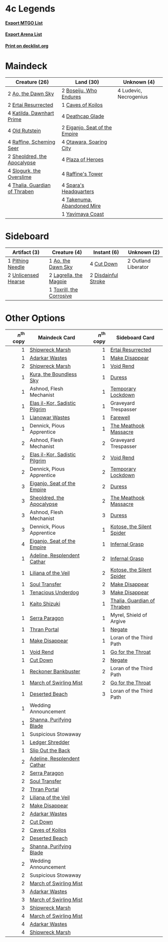 # 4c Legends

#### [Export MTGO List](../collection/4c%20Legends/4c%20Legends.txt)
#### [Export Arena List](../collection/4c%20Legends/4c%20Legends_arena.txt)
#### [Print on decklist.org](http://decklist.org/?deckmain=2%09Ao,%20the%20Dawn%20Sky%0A2%09Boseiju,%20Who%20Endures%0A1%09Caves%20of%20Koilos%0A4%09Deathcap%20Glade%0A2%09Eiganjo,%20Seat%20of%20the%20Empire%0A2%09Ertai%20Resurrected%0A4%09Katilda,%20Dawnhart%20Prime%0A4%09Ludevic,%20Necrogenius%0A4%09Old%20Rutstein%0A4%09Otawara,%20Soaring%20City%0A4%09Plaza%20of%20Heroes%0A4%09Raffine's%20Tower%0A4%09Raffine,%20Scheming%20Seer%0A2%09Sheoldred,%20the%20Apocalypse%0A4%09Slogurk,%20the%20Overslime%0A4%09Spara's%20Headquarters%0A4%09Takenuma,%20Abandoned%20Mire%0A4%09Thalia,%20Guardian%20of%20Thraben%0A1%09Yavimaya%20Coast&deckside=1%09Ao,%20the%20Dawn%20Sky%0A4%09Cut%20Down%0A2%09Disdainful%20Stroke%0A2%09Lagrella,%20the%20Magpie%0A2%09Outland%20Liberator%0A1%09Pithing%20Needle%0A1%09Toxrill,%20the%20Corrosive%0A2%09Unlicensed%20Hearse)
# Maindeck

|                                             Creature (26)                                              |                                               Land (30)                                                |     Unknown (4)      |
|--------------------------------------------------------------------------------------------------------|--------------------------------------------------------------------------------------------------------|----------------------|
|2 [Ao, the Dawn Sky](http://gatherer.wizards.com/Pages/Card/Details.aspx?multiverseid=548292)           |2 [Boseiju, Who Endures](http://gatherer.wizards.com/Pages/Card/Details.aspx?multiverseid=548579)       |4 Ludevic, Necrogenius|
|2 [Ertai Resurrected](http://gatherer.wizards.com/Pages/Card/Details.aspx?multiverseid=574679)          |1 [Caves of Koilos](http://gatherer.wizards.com/Pages/Card/Details.aspx?multiverseid=129497)            |                      |
|4 [Katilda, Dawnhart Prime](http://gatherer.wizards.com/Pages/Card/Details.aspx?multiverseid=535024)    |4 [Deathcap Glade](http://gatherer.wizards.com/Pages/Card/Details.aspx?multiverseid=541137)             |                      |
|4 [Old Rutstein](http://gatherer.wizards.com/Pages/Card/Details.aspx?multiverseid=541118)               |2 [Eiganjo, Seat of the Empire](http://gatherer.wizards.com/Pages/Card/Details.aspx?multiverseid=548581)|                      |
|4 [Raffine, Scheming Seer](http://gatherer.wizards.com/Pages/Card/Details.aspx?multiverseid=555414)     |4 [Otawara, Soaring City](http://gatherer.wizards.com/Pages/Card/Details.aspx?multiverseid=548584)      |                      |
|2 [Sheoldred, the Apocalypse](http://gatherer.wizards.com/Pages/Card/Details.aspx?multiverseid=574587)  |4 [Plaza of Heroes](http://gatherer.wizards.com/Pages/Card/Details.aspx?multiverseid=574732)            |                      |
|4 [Slogurk, the Overslime](http://gatherer.wizards.com/Pages/Card/Details.aspx?multiverseid=535038)     |4 [Raffine's Tower](http://gatherer.wizards.com/Pages/Card/Details.aspx?multiverseid=555455)            |                      |
|4 [Thalia, Guardian of Thraben](http://gatherer.wizards.com/Pages/Card/Details.aspx?multiverseid=442025)|4 [Spara's Headquarters](http://gatherer.wizards.com/Pages/Card/Details.aspx?multiverseid=555458)       |                      |
|                                                                                                        |4 [Takenuma, Abandoned Mire](http://gatherer.wizards.com/Pages/Card/Details.aspx?multiverseid=548591)   |                      |
|                                                                                                        |1 [Yavimaya Coast](http://gatherer.wizards.com/Pages/Card/Details.aspx?multiverseid=129810)             |                      |


# Sideboard

|                                         Artifact (3)                                         |                                           Creature (4)                                            |                                         Instant (6)                                          |    Unknown (2)    |
|----------------------------------------------------------------------------------------------|---------------------------------------------------------------------------------------------------|----------------------------------------------------------------------------------------------|-------------------|
|1 [Pithing Needle](http://gatherer.wizards.com/Pages/Card/Details.aspx?multiverseid=129526)   |1 [Ao, the Dawn Sky](http://gatherer.wizards.com/Pages/Card/Details.aspx?multiverseid=548292)      |4 [Cut Down](http://gatherer.wizards.com/Pages/Card/Details.aspx?multiverseid=574569)         |2 Outland Liberator|
|2 [Unlicensed Hearse](http://gatherer.wizards.com/Pages/Card/Details.aspx?multiverseid=555447)|2 [Lagrella, the Magpie](http://gatherer.wizards.com/Pages/Card/Details.aspx?multiverseid=555397)  |2 [Disdainful Stroke](http://gatherer.wizards.com/Pages/Card/Details.aspx?multiverseid=420705)|                   |
|                                                                                              |1 [Toxrill, the Corrosive](http://gatherer.wizards.com/Pages/Card/Details.aspx?multiverseid=540984)|                                                                                              |                   |


# Other Options

|*n*<sup>th</sup> copy|                                             Maindeck Card                                              |*n*<sup>th</sup> copy|                                            Sideboard Card                                            |
|--------------------:|--------------------------------------------------------------------------------------------------------|--------------------:|------------------------------------------------------------------------------------------------------|
|                    1|[Shipwreck Marsh](http://gatherer.wizards.com/Pages/Card/Details.aspx?multiverseid=535066)              |                    1|[Ertai Resurrected](http://gatherer.wizards.com/Pages/Card/Details.aspx?multiverseid=574679)          |
|                    1|[Adarkar Wastes](http://gatherer.wizards.com/Pages/Card/Details.aspx?multiverseid=129458)               |                    1|[Make Disappear](http://gatherer.wizards.com/Pages/Card/Details.aspx?multiverseid=555250)             |
|                    2|[Shipwreck Marsh](http://gatherer.wizards.com/Pages/Card/Details.aspx?multiverseid=535066)              |                    1|[Void Rend](http://gatherer.wizards.com/Pages/Card/Details.aspx?multiverseid=555431)                  |
|                    1|[Kura, the Boundless Sky](http://gatherer.wizards.com/Pages/Card/Details.aspx?multiverseid=548509)      |                    1|[Duress](http://gatherer.wizards.com/Pages/Card/Details.aspx?multiverseid=14557)                      |
|                    1|Ashnod, Flesh Mechanist                                                                                 |                    1|[Temporary Lockdown](http://gatherer.wizards.com/Pages/Card/Details.aspx?multiverseid=574516)         |
|                    1|[Elas il-Kor, Sadistic Pilgrim](http://gatherer.wizards.com/Pages/Card/Details.aspx?multiverseid=574678)|                    1|Graveyard Trespasser                                                                                  |
|                    1|[Llanowar Wastes](http://gatherer.wizards.com/Pages/Card/Details.aspx?multiverseid=129627)              |                    1|[Farewell](http://gatherer.wizards.com/Pages/Card/Details.aspx?multiverseid=548306)                   |
|                    1|Dennick, Pious Apprentice                                                                               |                    1|[The Meathook Massacre](http://gatherer.wizards.com/Pages/Card/Details.aspx?multiverseid=534886)      |
|                    2|Ashnod, Flesh Mechanist                                                                                 |                    2|Graveyard Trespasser                                                                                  |
|                    2|[Elas il-Kor, Sadistic Pilgrim](http://gatherer.wizards.com/Pages/Card/Details.aspx?multiverseid=574678)|                    2|[Void Rend](http://gatherer.wizards.com/Pages/Card/Details.aspx?multiverseid=555431)                  |
|                    2|Dennick, Pious Apprentice                                                                               |                    2|[Temporary Lockdown](http://gatherer.wizards.com/Pages/Card/Details.aspx?multiverseid=574516)         |
|                    3|[Eiganjo, Seat of the Empire](http://gatherer.wizards.com/Pages/Card/Details.aspx?multiverseid=548581)  |                    2|[Duress](http://gatherer.wizards.com/Pages/Card/Details.aspx?multiverseid=14557)                      |
|                    3|[Sheoldred, the Apocalypse](http://gatherer.wizards.com/Pages/Card/Details.aspx?multiverseid=574587)    |                    2|[The Meathook Massacre](http://gatherer.wizards.com/Pages/Card/Details.aspx?multiverseid=534886)      |
|                    3|Ashnod, Flesh Mechanist                                                                                 |                    3|[Duress](http://gatherer.wizards.com/Pages/Card/Details.aspx?multiverseid=14557)                      |
|                    3|Dennick, Pious Apprentice                                                                               |                    1|[Kotose, the Silent Spider](http://gatherer.wizards.com/Pages/Card/Details.aspx?multiverseid=548541)  |
|                    4|[Eiganjo, Seat of the Empire](http://gatherer.wizards.com/Pages/Card/Details.aspx?multiverseid=548581)  |                    1|[Infernal Grasp](http://gatherer.wizards.com/Pages/Card/Details.aspx?multiverseid=534880)             |
|                    1|[Adeline, Resplendent Cathar](http://gatherer.wizards.com/Pages/Card/Details.aspx?multiverseid=534751)  |                    2|[Infernal Grasp](http://gatherer.wizards.com/Pages/Card/Details.aspx?multiverseid=534880)             |
|                    1|[Liliana of the Veil](http://gatherer.wizards.com/Pages/Card/Details.aspx?multiverseid=235597)          |                    2|[Kotose, the Silent Spider](http://gatherer.wizards.com/Pages/Card/Details.aspx?multiverseid=548541)  |
|                    1|[Soul Transfer](http://gatherer.wizards.com/Pages/Card/Details.aspx?multiverseid=548423)                |                    2|[Make Disappear](http://gatherer.wizards.com/Pages/Card/Details.aspx?multiverseid=555250)             |
|                    1|[Tenacious Underdog](http://gatherer.wizards.com/Pages/Card/Details.aspx?multiverseid=555298)           |                    3|[Make Disappear](http://gatherer.wizards.com/Pages/Card/Details.aspx?multiverseid=555250)             |
|                    1|[Kaito Shizuki](http://gatherer.wizards.com/Pages/Card/Details.aspx?multiverseid=548538)                |                    1|[Thalia, Guardian of Thraben](http://gatherer.wizards.com/Pages/Card/Details.aspx?multiverseid=442025)|
|                    1|[Serra Paragon](http://gatherer.wizards.com/Pages/Card/Details.aspx?multiverseid=574512)                |                    1|Myrel, Shield of Argive                                                                               |
|                    1|[Thran Portal](http://gatherer.wizards.com/Pages/Card/Details.aspx?multiverseid=574739)                 |                    1|[Negate](http://gatherer.wizards.com/Pages/Card/Details.aspx?multiverseid=423707)                     |
|                    1|[Make Disappear](http://gatherer.wizards.com/Pages/Card/Details.aspx?multiverseid=555250)               |                    1|Loran of the Third Path                                                                               |
|                    1|[Void Rend](http://gatherer.wizards.com/Pages/Card/Details.aspx?multiverseid=555431)                    |                    1|[Go for the Throat](http://gatherer.wizards.com/Pages/Card/Details.aspx?multiverseid=433046)          |
|                    1|[Cut Down](http://gatherer.wizards.com/Pages/Card/Details.aspx?multiverseid=574569)                     |                    2|[Negate](http://gatherer.wizards.com/Pages/Card/Details.aspx?multiverseid=423707)                     |
|                    1|[Reckoner Bankbuster](http://gatherer.wizards.com/Pages/Card/Details.aspx?multiverseid=548568)          |                    2|Loran of the Third Path                                                                               |
|                    1|[March of Swirling Mist](http://gatherer.wizards.com/Pages/Card/Details.aspx?multiverseid=548358)       |                    2|[Go for the Throat](http://gatherer.wizards.com/Pages/Card/Details.aspx?multiverseid=433046)          |
|                    1|[Deserted Beach](http://gatherer.wizards.com/Pages/Card/Details.aspx?multiverseid=535058)               |                    3|Loran of the Third Path                                                                               |
|                    1|Wedding Announcement                                                                                    |                     |                                                                                                      |
|                    1|[Shanna, Purifying Blade](http://gatherer.wizards.com/Pages/Card/Details.aspx?multiverseid=574698)      |                     |                                                                                                      |
|                    1|Suspicious Stowaway                                                                                     |                     |                                                                                                      |
|                    1|[Ledger Shredder](http://gatherer.wizards.com/Pages/Card/Details.aspx?multiverseid=555247)              |                     |                                                                                                      |
|                    1|[Slip Out the Back](http://gatherer.wizards.com/Pages/Card/Details.aspx?multiverseid=555263)            |                     |                                                                                                      |
|                    2|[Adeline, Resplendent Cathar](http://gatherer.wizards.com/Pages/Card/Details.aspx?multiverseid=534751)  |                     |                                                                                                      |
|                    2|[Serra Paragon](http://gatherer.wizards.com/Pages/Card/Details.aspx?multiverseid=574512)                |                     |                                                                                                      |
|                    2|[Soul Transfer](http://gatherer.wizards.com/Pages/Card/Details.aspx?multiverseid=548423)                |                     |                                                                                                      |
|                    2|[Thran Portal](http://gatherer.wizards.com/Pages/Card/Details.aspx?multiverseid=574739)                 |                     |                                                                                                      |
|                    2|[Liliana of the Veil](http://gatherer.wizards.com/Pages/Card/Details.aspx?multiverseid=235597)          |                     |                                                                                                      |
|                    2|[Make Disappear](http://gatherer.wizards.com/Pages/Card/Details.aspx?multiverseid=555250)               |                     |                                                                                                      |
|                    2|[Adarkar Wastes](http://gatherer.wizards.com/Pages/Card/Details.aspx?multiverseid=129458)               |                     |                                                                                                      |
|                    2|[Cut Down](http://gatherer.wizards.com/Pages/Card/Details.aspx?multiverseid=574569)                     |                     |                                                                                                      |
|                    2|[Caves of Koilos](http://gatherer.wizards.com/Pages/Card/Details.aspx?multiverseid=129497)              |                     |                                                                                                      |
|                    2|[Deserted Beach](http://gatherer.wizards.com/Pages/Card/Details.aspx?multiverseid=535058)               |                     |                                                                                                      |
|                    2|[Shanna, Purifying Blade](http://gatherer.wizards.com/Pages/Card/Details.aspx?multiverseid=574698)      |                     |                                                                                                      |
|                    2|Wedding Announcement                                                                                    |                     |                                                                                                      |
|                    2|Suspicious Stowaway                                                                                     |                     |                                                                                                      |
|                    2|[March of Swirling Mist](http://gatherer.wizards.com/Pages/Card/Details.aspx?multiverseid=548358)       |                     |                                                                                                      |
|                    3|[Adarkar Wastes](http://gatherer.wizards.com/Pages/Card/Details.aspx?multiverseid=129458)               |                     |                                                                                                      |
|                    3|[March of Swirling Mist](http://gatherer.wizards.com/Pages/Card/Details.aspx?multiverseid=548358)       |                     |                                                                                                      |
|                    3|[Shipwreck Marsh](http://gatherer.wizards.com/Pages/Card/Details.aspx?multiverseid=535066)              |                     |                                                                                                      |
|                    4|[March of Swirling Mist](http://gatherer.wizards.com/Pages/Card/Details.aspx?multiverseid=548358)       |                     |                                                                                                      |
|                    4|[Adarkar Wastes](http://gatherer.wizards.com/Pages/Card/Details.aspx?multiverseid=129458)               |                     |                                                                                                      |
|                    4|[Shipwreck Marsh](http://gatherer.wizards.com/Pages/Card/Details.aspx?multiverseid=535066)              |                     |                                                                                                      |

